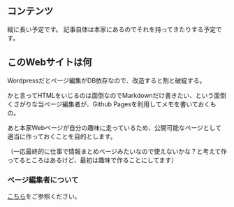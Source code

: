 ## コンテンツ

縦に長い予定です。
記事自体は本家にあるのでそれを持ってきたりする予定です。

## このWebサイトは何

Wordpressだとページ編集がDB依存なので、改造すると割と破綻する。

かと言ってHTMLをいじるのは面倒なのでMarkdownだけ書きたい、という面倒くさがりな当ページ編集者が、Github Pagesを利用してメモを書いておくもの。

あと本家Webページが自分の趣味に走っているため、公開可能なページとして適当に作っておくことを目的とします。

（一応最終的に仕事で情報まとめページみたいなので使えないかな？と考えて作ってるところはあるけど、最初は趣味で作ることにしてます）

### ページ編集者について

[こちら](contents/about.html)をご参照ください。

